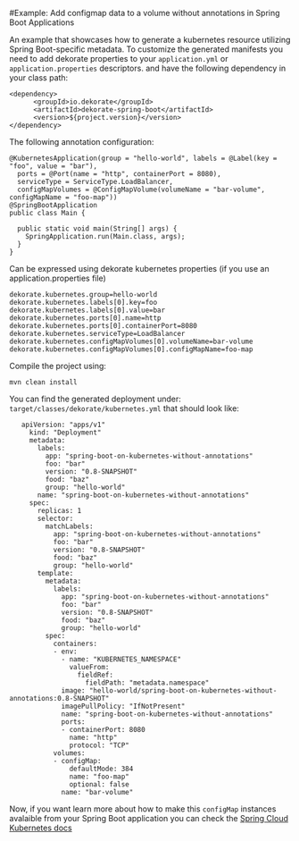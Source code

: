 #Example:  Add configmap data to a volume without annotations in Spring Boot Applications 

An example that showcases how to generate a kubernetes resource utilizing Spring Boot-specific metadata. 
To customize the generated manifests you need to add dekorate properties to your `application.yml` or `application.properties` descriptors. 
and have the following dependency in your class path:

    <dependency>
          <groupId>io.dekorate</groupId>
          <artifactId>dekorate-spring-boot</artifactId>
          <version>${project.version}</version>
    </dependency>

The following annotation configuration:

```
@KubernetesApplication(group = "hello-world", labels = @Label(key = "foo", value = "bar"),
  ports = @Port(name = "http", containerPort = 8080),
  serviceType = ServiceType.LoadBalancer,
  configMapVolumes = @ConfigMapVolume(volumeName = "bar-volume", configMapName = "foo-map"))
@SpringBootApplication
public class Main {

  public static void main(String[] args) {
    SpringApplication.run(Main.class, args);
  }
}
```
Can be expressed using dekorate kubernetes properties (if you use an application.properties file)
```
dekorate.kubernetes.group=hello-world
dekorate.kubernetes.labels[0].key=foo
dekorate.kubernetes.labels[0].value=bar
dekorate.kubernetes.ports[0].name=http
dekorate.kubernetes.ports[0].containerPort=8080
dekorate.kubernetes.serviceType=LoadBalancer
dekorate.kubernetes.configMapVolumes[0].volumeName=bar-volume
dekorate.kubernetes.configMapVolumes[0].configMapName=foo-map

```

Compile the project using:

    mvn clean install
    
You can find the generated deployment under: `target/classes/dekorate/kubernetes.yml` that should look like:
```---
   apiVersion: "apps/v1"
     kind: "Deployment"
     metadata:
       labels:
         app: "spring-boot-on-kubernetes-without-annotations"
         foo: "bar"
         version: "0.8-SNAPSHOT"
         food: "baz"
         group: "hello-world"
       name: "spring-boot-on-kubernetes-without-annotations"
     spec:
       replicas: 1
       selector:
         matchLabels:
           app: "spring-boot-on-kubernetes-without-annotations"
           foo: "bar"
           version: "0.8-SNAPSHOT"
           food: "baz"
           group: "hello-world"
       template:
         metadata:
           labels:
             app: "spring-boot-on-kubernetes-without-annotations"
             foo: "bar"
             version: "0.8-SNAPSHOT"
             food: "baz"
             group: "hello-world"
         spec:
           containers:
           - env:
             - name: "KUBERNETES_NAMESPACE"
               valueFrom:
                 fieldRef:
                   fieldPath: "metadata.namespace"
             image: "hello-world/spring-boot-on-kubernetes-without-annotations:0.8-SNAPSHOT"
             imagePullPolicy: "IfNotPresent"
             name: "spring-boot-on-kubernetes-without-annotations"
             ports:
             - containerPort: 8080
               name: "http"
               protocol: "TCP"
           volumes:
           - configMap:
               defaultMode: 384
               name: "foo-map"
               optional: false
             name: "bar-volume"

```
Now, if you want learn more about how to make this `configMap` instances avalaible from your Spring Boot application you can check the [Spring Cloud Kubernetes docs](https://github.com/spring-cloud/spring-cloud-kubernetes#kubernetes-propertysource-implementations)

